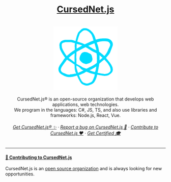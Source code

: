    <h1 align="center">
      <a href="-" target="_blank">CursedNet.js</a>
   </h1>
     <br/>
   <div>
      <div align="center"><img src="https://github.com/CursedNet/.github/blob/main/profile/giphy.gif" width="200" height="200"/></div>
  </div>
    <br/>
  <div align="center">
    CursedNet.js® is an open-source organization that develops web applications, web technologies.<br/> We program in the languages: C#, JS, TS, and also use libraries and frameworks: Node.js, React, Vue.
  </div>
  <h6 align="center">
    <a href="-" target="_blank">Get CursedNet.js® ✨</a> · <a href="-" target="_blank">Report a bug on CursedNet.js 🐞</a> · <a href="-" target="_blank">Contribute to CursedNet.js ❤️</a> · <a href="-" target="_blank">Get Certified 🎓</a>
  </h6>

---

 <h4>
    <a href="-" target="_blank">👋 Contributing to CursedNet.js</a>
  </h4>
  
  CursedNet.js is an <a href="-" target="_blank">open source organization</a> and is always looking for new opportunities.

